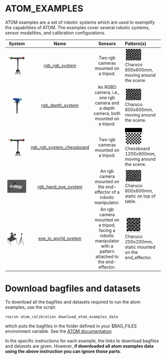 # ATOM_EXAMPLES

ATOM examples are a set of robotic systems which are used to exemplify the capabilities of ATOM. The examples cover several robotic systems, sensor modalities, and calibration configurations.

System |           Name   |   Sensors     | Pattern(s)
:---:|:---:|:---:|:---
 <img src="rgb_rgb_system/docs/system.png" width="100%"/> | [rgb_rgb_system](https://github.com/lardemua/atom/tree/noetic-devel/atom_examples/rgb_rgb_system) |Two rgb cameras mounted on a tripod. | <img src="../atom_worlds/pattern/models/charuco_800x600_5x5_100/texture.png" width="50%"/> <br>Charuco 800x600mm, moving around the scene.
 <img src="rgb_depth_system/docs/system.png" width="100%"/> | [rgb_depth_system](https://github.com/lardemua/atom/tree/noetic-devel/atom_examples/rgb_depth_system) |An RGBD camera, i.e., one rgb camera and a depth camera, both mounted on a tripod. | <img src="../atom_worlds/pattern/models/charuco_800x600_5x5_100/texture.png" width="50%"/> <br>Charuco 800x600mm, moving around the scene.
 <img src="rgb_rgb_system_chessboard/docs/system.png" width="100%"/> | [rgb_rgb_system_chessboard](https://github.com/lardemua/atom/tree/noetic-devel/atom_examples/rgb_rgb_system_chessboard) |Two rgb cameras mounted on a tripod. | <img src="../atom_worlds/pattern/models/chessboard_1200x900_10x7/texture.png" width="50%"/> <br>Chessboard 1200x900mm, moving around the scene.
 <img src="rgb_hand_eye_system/docs/system.png" width="100%"/> | [rgb_hand_eye_system](https://github.com/lardemua/atom/tree/noetic-devel/atom_examples/rgb_hand_eye_system) | An rgb camera mounted on the end-effector of a robotic manipulator. |<img src="../atom_worlds/pattern/models/charuco_800x600_5x5_100/texture.png" width="50%"/> <br>Charuco 800x600mm, static on top of table.
 <img src="eye_in_world_system/docs/system.png" width="100%"/> | [eye_in_world_system](https://drive.google.com/file/d/1uh4TjKMwsrK8L6OX9dyneeQFAPJDe1Yy/view?usp=drive_link) | An rgb camera mounted on a tripod, facing a robotic manipulator with a pattern attached to the end-effector. |<img src="../atom_worlds/pattern/models/charuco_200x200_4x4/texture.png" width="50%"/> <br>Charuco 200x200mm, static mounted on the end_effector.

# Download bagfiles and datasets

To download all the bagfiles and datasets required to run the atom examples, use the script:

    rosrun atom_calibration download_atom_examples_data

which puts the bagfiles in the folder defined in your $BAG_FILES environment variable. See the [ATOM documentation](https://lardemua.github.io/atom_documentation/getting_started/#set-environment-variables)

In the specific instructions for each example, the links to download bagfiles and datasets are given. However, **if downloaded all atom examples data using the above instruction you can ignore those parts**.